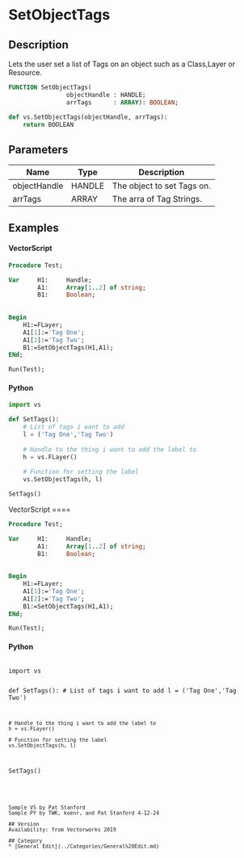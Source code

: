# SetObjectTags

## Description
Lets the user set a list of Tags on an object such as a Class,Layer or Resource.

```pascal
FUNCTION SetObjectTags(
				objectHandle : HANDLE;
				arrTags      : ARRAY): BOOLEAN;
```

```python
def vs.SetObjectTags(objectHandle, arrTags):
    return BOOLEAN
```

## Parameters
|Name|Type|Description|
|---|---|---|
|objectHandle|HANDLE|The object to set Tags on.|
|arrTags|ARRAY|The arra of Tag Strings.|

## Examples
#### VectorScript ####
```pascal
Procedure Test;

Var		H1:		Handle;
		A1:		Array[1..2] of string;
		B1:		Boolean;
		
		
Begin
	H1:=FLayer;
	A1[1]:='Tag One';
	A1[2]:='Tag Two';
	B1:=SetObjectTags(H1,A1);
ENd;

Run(Test);
```
#### Python ####
```python
import vs

def SetTags():
	# List of tags i want to add
	l = ('Tag One','Tag Two')
	
	# Handle to the thing i want to add the label to
	h = vs.FLayer()
	
	# Function for setting the label
	vs.SetObjectTags(h, l)

SetTags()
```
VectorScript ====
```pascal
Procedure Test;

Var		H1:		Handle;
		A1:		Array[1..2] of string;
		B1:		Boolean;
		
		
Begin
	H1:=FLayer;
	A1[1]:='Tag One';
	A1[2]:='Tag Two';
	B1:=SetObjectTags(H1,A1);
ENd;

Run(Test);
```

#### Python ####
<code lang="py">
import vs

def SetTags():
	# List of tags i want to add
	l = ('Tag One','Tag Two')
	
	# Handle to the thing i want to add the label to
	h = vs.FLayer()
	
	# Function for setting the label
	vs.SetObjectTags(h, l)

SetTags()
```


Sample VS by Pat Stanford
Sample PY by TWK, koenr, and Pat Stanford 4-12-24

## Version
Availability: from Vectorworks 2019

## Category
* [General Edit](../Categories/General%20Edit.md)
